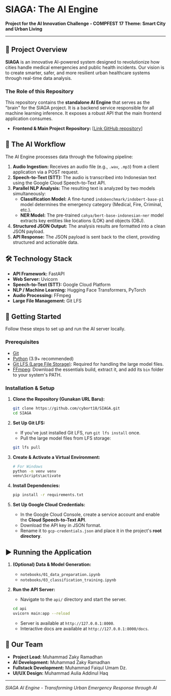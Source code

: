 # SIAGA: The AI Engine

**Project for the AI Innovation Challenge - COMPFEST 17**
**Theme: Smart City and Urban Living**

---

## 🌟 Project Overview

**SIAGA** is an innovative AI-powered system designed to revolutionize how cities handle medical emergencies and public health incidents. Our vision is to create smarter, safer, and more resilient urban healthcare systems through real-time data analysis.

### The Role of this Repository

This repository contains the **standalone AI Engine** that serves as the "brain" for the SIAGA project. It is a backend service responsible for all machine learning inference. It exposes a robust API that the main frontend application consumes.

*   **Frontend & Main Project Repository:** [[Link GitHub repository](https://github.com/AL-Qudzzz/PH-AIC)]

## 🧠 The AI Workflow

The AI Engine processes data through the following pipeline:

1.  **Audio Ingestion:** Receives an audio file (e.g., `.wav`, `.mp3`) from a client application via a POST request.
2.  **Speech-to-Text (STT):** The audio is transcribed into Indonesian text using the Google Cloud Speech-to-Text API.
3.  **Parallel NLP Analysis:** The resulting text is analyzed by two models simultaneously:
    *   **Classification Model:** A fine-tuned `indobenchmark/indobert-base-p1` model determines the emergency category (Medical, Fire, Criminal, etc.).
    *   **NER Model:** The pre-trained `cahya/bert-base-indonesian-ner` model extracts key entities like locations (LOK) and objects (OBJ).
4.  **Structured JSON Output:** The analysis results are formatted into a clean JSON payload.
5.  **API Response:** The JSON payload is sent back to the client, providing structured and actionable data.

## 🛠️ Technology Stack

*   **API Framework:** FastAPI
*   **Web Server:** Uvicorn
*   **Speech-to-Text (STT):** Google Cloud Platform
*   **NLP / Machine Learning:** Hugging Face Transformers, PyTorch
*   **Audio Processing:** FFmpeg
*   **Large File Management:** Git LFS

## 🚀 Getting Started

Follow these steps to set up and run the AI server locally.

### Prerequisites

*   [Git](https://git-scm.com/downloads)
*   [Python](https://www.python.org/downloads/) (3.9+ recommended)
*   [Git LFS (Large File Storage)](https://git-lfs.github.com/): Required for handling the large model files.
*   [FFmpeg](https://www.gyan.dev/ffmpeg/builds/): Download the essentials build, extract it, and add its `bin` folder to your system's PATH.

### Installation & Setup

1.  **Clone the Repository (Gunakan URL Baru):**
    ```bash
    git clone https://github.com/cybort18/SIAGA.git
    cd SIAGA
    ```

2.  **Set Up Git LFS:**
    *   If you've just installed Git LFS, run `git lfs install` once.
    *   Pull the large model files from LFS storage:
    ```bash
    git lfs pull
    ```

3.  **Create & Activate a Virtual Environment:**
    ```bash
    # For Windows
    python -m venv venv
    venv\Scripts\activate
    ```

4.  **Install Dependencies:**
    ```bash
    pip install -r requirements.txt
    ```

5.  **Set Up Google Cloud Credentials:**
    *   In the Google Cloud Console, create a service account and enable the **Cloud Speech-to-Text API**.
    *   Download the API key in JSON format.
    *   Rename it to `gcp-credentials.json` and place it in the project's **root directory**.

## ▶️ Running the Application

1.  **(Optional) Data & Model Generation:**
    *   `notebooks/01_data_preparation.ipynb`
    *   `notebooks/03_classification_training.ipynb`

2.  **Run the API Server:**
    *   Navigate to the `api/` directory and start the server.
    ```bash
    cd api
    uvicorn main:app --reload
    ```
    *   Server is available at `http://127.0.0.1:8000`.
    *   Interactive docs are available at `http://127.0.0.1:8000/docs`.

## 👥 Our Team

*   **Project Lead:** Muhammad Zaky Ramadhan
*   **AI Development:** Muhammad Zaky Ramadhan
*   **Fullstack Development:** Muhammad Faiqul Umam Dz.
*   **UI/UX Design:** Muhammad Aulia Addinul Haq

---
*SIAGA AI Engine - Transforming Urban Emergency Response through AI*